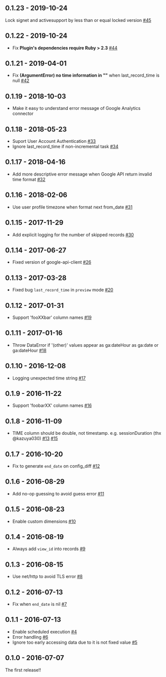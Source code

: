 ## 0.1.23 - 2019-10-24
Lock signet and activesupport by less than or equal locked version [#45](https://github.com/treasure-data/embulk-input-google_analytics/pull/45)

## 0.1.22 - 2019-10-24
* Fix **Plugin's dependencies require Ruby > 2.3** [#44](https://github.com/treasure-data/embulk-input-google_analytics/pull/44)

## 0.1.21 - 2019-04-01
* Fix **(ArgumentError) no time information in ""** when last_record_time is null [#42](https://github.com/treasure-data/embulk-input-google_analytics/pull/42)

## 0.1.19 - 2018-10-03
* Make it easy to understand error message of Google Analytics connector

## 0.1.18 - 2018-05-23
* Suport User Account Authentication [#33](https://github.com/treasure-data/embulk-input-google_analytics/pull/33)
* Ignore last_record_time if non-incremental task [#34](https://github.com/treasure-data/embulk-input-google_analytics/pull/34)

## 0.1.17 - 2018-04-16

* Add more descriptive error message when Google API return invalid time format [#32](https://github.com/treasure-data/embulk-input-google_analytics/pull/32)

## 0.1.16 - 2018-02-06

* Use user profile timezone when format next from_date [#31](https://github.com/treasure-data/embulk-input-google_analytics/pull/31)


## 0.1.15 - 2017-11-29

* Add explicit logging for the number of skipped records [#30](https://github.com/treasure-data/embulk-input-google_analytics/pull/30)

## 0.1.14 - 2017-06-27

* Fixed version of google-api-client [#26](https://github.com/treasure-data/embulk-input-google_analytics/pull/26)

## 0.1.13 - 2017-03-28
* Fixed bug `last_record_time` in `preview` mode [#20](https://github.com/treasure-data/embulk-input-google_analytics/pull/20)

## 0.1.12 - 2017-01-31
* Support 'fooXXbar' column names [#19](https://github.com/treasure-data/embulk-input-google_analytics/pull/19)

## 0.1.11 - 2017-01-16
* Throw DataError if '(other)' values appear as ga:dateHour as ga:date or ga:dateHour [#18](https://github.com/treasure-data/embulk-input-google_analytics/pull/18)

## 0.1.10 - 2016-12-08
* Logging unexpected time string [#17](https://github.com/treasure-data/embulk-input-google_analytics/pull/17)

## 0.1.9 - 2016-11-22
* Support 'foobarXX' column names [#16](https://github.com/treasure-data/embulk-input-google_analytics/pull/16)

## 0.1.8 - 2016-11-09
* TIME column should be double, not timestamp. e.g. sessionDuration (thx @kazuya030) [#13](https://github.com/treasure-data/embulk-input-google_analytics/pull/13) [#15](https://github.com/treasure-data/embulk-input-google_analytics/pull/15)

## 0.1.7 - 2016-10-20
* Fix to generate `end_date` on config_diff  [#12](https://github.com/treasure-data/embulk-input-google_analytics/pull/12)

## 0.1.6 - 2016-08-29
* Add no-op guessing to avoid guess error [#11](https://github.com/treasure-data/embulk-input-google_analytics/pull/11)

## 0.1.5 - 2016-08-23
* Enable custom dimensions [#10](https://github.com/treasure-data/embulk-input-google_analytics/pull/10)

## 0.1.4 - 2016-08-19
* Always add `view_id` into records [#9](https://github.com/treasure-data/embulk-input-google_analytics/pull/9)

## 0.1.3 - 2016-08-15
* Use net/http to avoid TLS error [#8](https://github.com/treasure-data/embulk-input-google_analytics/pull/8)

## 0.1.2 - 2016-07-13

* Fix when `end_date` is nil [#7](https://github.com/treasure-data/embulk-input-google_analytics/pull/7)

## 0.1.1 - 2016-07-13
* Enable scheduled execution [#4](https://github.com/treasure-data/embulk-input-google_analytics/pull/4)
* Error handling [#6](https://github.com/treasure-data/embulk-input-google_analytics/pull/6)
* Ignore too early accessing data due to it is not fixed value [#5](https://github.com/treasure-data/embulk-input-google_analytics/pull/5)

## 0.1.0 - 2016-07-07

The first release!!
